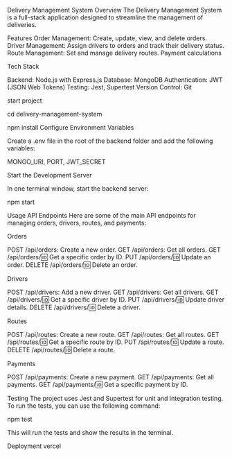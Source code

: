 Delivery Management System
Overview
The Delivery Management System is a full-stack application designed to streamline the management of deliveries.

Features
Order Management: Create, update, view, and delete orders.
Driver Management: Assign drivers to orders and track their delivery status.
Route Management: Set and manage delivery routes.
Payment calculations


Tech Stack

Backend: Node.js with Express.js
Database: MongoDB
Authentication: JWT (JSON Web Tokens)
Testing: Jest, Supertest
Version Control: Git

start project  

cd delivery-management-system

npm install
Configure Environment Variables

Create a .env file in the root of the backend folder and add the following variables:

MONGO_URI,
PORT,
JWT_SECRET


Start the Development Server

In one terminal window, start the backend server:

npm start


Usage
API Endpoints
Here are some of the main API endpoints for managing orders, drivers, routes, and payments:

Orders

POST /api/orders: Create a new order.
GET /api/orders: Get all orders.
GET /api/orders/:id: Get a specific order by ID.
PUT /api/orders/:id: Update an order.
DELETE /api/orders/:id: Delete an order.


Drivers

POST /api/drivers: Add a new driver.
GET /api/drivers: Get all drivers.
GET /api/drivers/:id: Get a specific driver by ID.
PUT /api/drivers/:id: Update driver details.
DELETE /api/drivers/:id: Delete a driver.


Routes

POST /api/routes: Create a new route.
GET /api/routes: Get all routes.
GET /api/routes/:id: Get a specific route by ID.
PUT /api/routes/:id: Update a route.
DELETE /api/routes/:id: Delete a route.


Payments

POST /api/payments: Create a new payment.
GET /api/payments: Get all payments.
GET /api/payments/:id: Get a specific payment by ID.


Testing
The project uses Jest and Supertest for unit and integration testing. To run the tests, you can use the following command:

npm test

This will run the tests and show the results in the terminal.

Deployment
vercel
